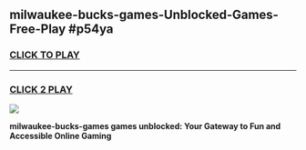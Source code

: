 
## milwaukee-bucks-games-Unblocked-Games-Free-Play #p54ya
<h3>
<a href="https://us.freeplayer.one?title=milwaukee-bucks-games&ref=9M">CLICK TO PLAY</a></h3>
<hr>

<h3>
<a href="https://us.freeplayer.one?title=milwaukee-bucks-games&ref=9M">CLICK 2 PLAY</a>
  
</h3>

<a href="https://us.freeplayer.one?title=milwaukee-bucks-games&ref=9M"><img src="https://clearcache.store/games.png"></a>


**milwaukee-bucks-games games unblocked: Your Gateway to Fun and Accessible Online Gaming**
